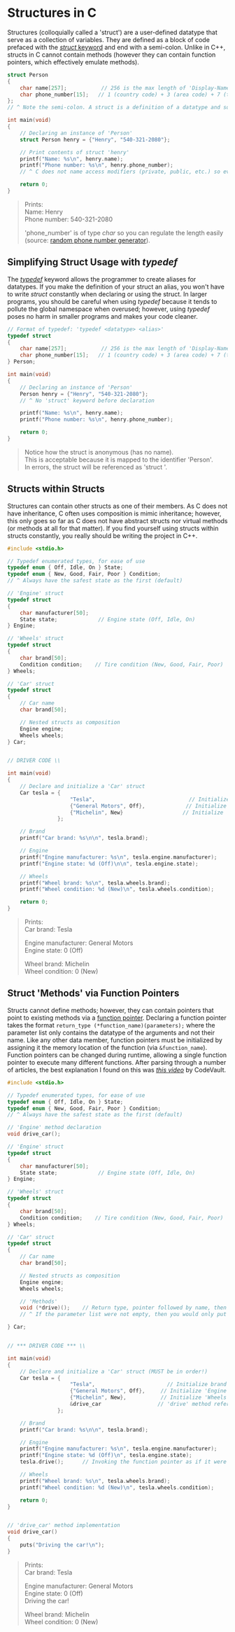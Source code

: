 # Structures in C
Structures (colloquially called a 'struct') are a user-defined datatype that serve as a collection of variables. 
They are defined as a block of code prefaced with the [_struct_ keyword](https://www.educative.io/edpresso/what-is-a-c-struct) and end with a semi-colon.
Unlike in C++, structs in C cannot contain methods (however they can contain function pointers, which effectively emulate methods).
```C
struct Person
{
    char name[257];           // 256 is the max length of 'Display-Name' in Active Directory (256 char + '\0')
    char phone_number[15];   // 1 (country code) + 3 (area code) + 7 (telephone number) + 3 (dashes) + '\0'
};
// ^ Note the semi-colon. A struct is a definition of a datatype and so needs a semi-colon

int main(void)
{
    // Declaring an instance of 'Person'
    struct Person henry = {"Henry", "540-321-2080"};

    // Print contents of struct 'henry'
    printf("Name: %s\n", henry.name);                 
    printf("Phone number: %s\n", henry.phone_number);
    // ^ C does not name access modifiers (private, public, etc.) so everything is public

    return 0;
}
```
> Prints: <br />
> Name: Henry <br />
> Phone number: 540-321-2080 <br />
>
> 'phone_number' is of type _char_ so you can regulate the length easily (source: [random phone number generator](https://www.randomphonenumbers.com/)). <br />

## Simplifying Struct Usage with _typedef_
The [_typedef_](https://www.tutorialspoint.com/cprogramming/c_typedef.htm) keyword allows the programmer to create aliases for datatypes. If you make the definition of your
struct an alias, you won't have to write _struct_ constantly when declaring or using the struct. In larger programs, you should be careful when using _typedef_ because it 
tends to pollute the global namespace when overused; however, using _typedef_ poses no harm in smaller programs and makes your code cleaner.
```C
// Format of typedef: 'typedef <datatype> <alias>'
typedef struct
{
    char name[257];           // 256 is the max length of 'Display-Name' in Active Directory (256 char + '\0')
    char phone_number[15];   // 1 (country code) + 3 (area code) + 7 (telephone number) + 3 (dashes) + '\0'
} Person;

int main(void)
{
    // Declaring an instance of 'Person'
    Person henry = {"Henry", "540-321-2080"};
    // ^ No 'struct' keyword before declaration

    printf("Name: %s\n", henry.name);
    printf("Phone number: %s\n", henry.phone_number);

    return 0;
}
```
> Notice how the struct is anonymous (has no name). <br />
> This is acceptable because it is mapped to the identifier 'Person'. <br />
> In errors, the struct will be referenced as 'struct <anonymous>'. <br />

## Structs within Structs
Structures can contain other structs as one of their members. As C does not have inheritance, C often uses composition is mimic inheritance; however, this only goes so far as
C does not have abstract structs nor virtual methods (or methods at all for that matter). If you find yourself using structs within structs constantly, you really should
be writing the project in C++.
```C
#include <stdio.h>

// Typedef enumerated types, for ease of use
typedef enum { Off, Idle, On } State;
typedef enum { New, Good, Fair, Poor } Condition;
// ^ Always have the safest state as the first (default)

// 'Engine' struct
typedef struct
{
    char manufacturer[50];
    State state;             // Engine state (Off, Idle, On)   
} Engine;

// 'Wheels' struct
typedef struct
{
    char brand[50];
    Condition condition;    // Tire condition (New, Good, Fair, Poor)
} Wheels;

// 'Car' struct
typedef struct
{
    // Car name
    char brand[50];

    // Nested structs as composition
    Engine engine;
    Wheels wheels;
} Car;


// DRIVER CODE \\

int main(void)
{
    // Declare and initialize a 'Car' struct
    Car tesla = {
                    "Tesla",                              // Initialize brand
                    {"General Motors", Off},             // Initialize 'Engine' struct
                    {"Michelin", New}                   // Initialize 'Wheels' struct
                };

    // Brand
    printf("Car brand: %s\n\n", tesla.brand);

    // Engine
    printf("Engine manufacturer: %s\n", tesla.engine.manufacturer);
    printf("Engine state: %d (Off)\n\n", tesla.engine.state);

    // Wheels
    printf("Wheel brand: %s\n", tesla.wheels.brand);
    printf("Wheel condition: %d (New)\n", tesla.wheels.condition);

    return 0;
}
```
> Prints: <br />
> Car brand: Tesla <br />
>
> Engine manufacturer: General Motors <br />
> Engine state: 0 (Off) <br />
>
> Wheel brand: Michelin <br />
> Wheel condition: 0 (New) <br />

## Struct 'Methods' via Function Pointers
Structs cannot define methods; however, they can contain pointers that point to existing methods via a [function pointer](https://www.codeproject.com/Tips/800474/Function-Pointer-in-C-Struct).
Declaring a function pointer takes the format `return_type (*function_name)(parameters);` where the parameter list only contains the datatype of the arguments and not their
name. Like any other data member, function pointers must be initialized by assigning it the memory location of the function (via `&function_name`). Function pointers can be changed during runtime, allowing a single function pointer to execute many different functions. After parsing
through a number of articles, the best explanation I found on this was [_this video_](https://www.youtube.com/watch?v=cwvdT-4HT9o) by CodeVault.

```C
#include <stdio.h>

// Typedef enumerated types, for ease of use
typedef enum { Off, Idle, On } State;
typedef enum { New, Good, Fair, Poor } Condition;
// ^ Always have the safest state as the first (default)

// 'Engine' method declaration
void drive_car();

// 'Engine' struct
typedef struct
{
    char manufacturer[50];
    State state;             // Engine state (Off, Idle, On)
} Engine;

// 'Wheels' struct
typedef struct
{
    char brand[50];
    Condition condition;    // Tire condition (New, Good, Fair, Poor)
} Wheels;

// 'Car' struct
typedef struct
{
    // Car name
    char brand[50];

    // Nested structs as composition
    Engine engine;
    Wheels wheels;

    // 'Methods'
    void (*drive)();    // Return type, pointer followed by name, then the (empty) parameter list.
    // ^ If the parameter list were not empty, then you would only put the datatype (without the names; e.g. '(int, int)')

} Car;


// *** DRIVER CODE *** \\

int main(void)
{
    // Declare and initialize a 'Car' struct (MUST be in order!)
    Car tesla = {
                    "Tesla",                       // Initialize brand
                    {"General Motors", Off},     // Initialize 'Engine' struct
                    {"Michelin", New},           // Initialize 'Wheels' struct
                    &drive_car                  // 'drive' method references the 'drive_car' function
                };

    // Brand
    printf("Car brand: %s\n\n", tesla.brand);

    // Engine
    printf("Engine manufacturer: %s\n", tesla.engine.manufacturer);
    printf("Engine state: %d (Off)\n", tesla.engine.state);
    tesla.drive();      // Invoking the function pointer as if it were a method

    // Wheels
    printf("Wheel brand: %s\n", tesla.wheels.brand);
    printf("Wheel condition: %d (New)\n", tesla.wheels.condition);

    return 0;
}


// 'drive_car' method implementation
void drive_car()
{
    puts("Driving the car!\n");
}
```
> Prints: <br />
> Car brand: Tesla <br />
>
> Engine manufacturer: General Motors <br />
> Engine state: 0 (Off) <br />
> Driving the car! <br />
> 
> Wheel brand: Michelin <br />
> Wheel condition: 0 (New) <br />

